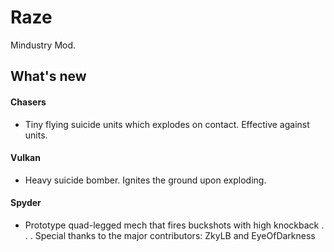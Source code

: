 # Raze
Mindustry Mod.
## What's new
#### Chasers
* Tiny flying suicide units which explodes on contact. Effective against units.
#### Vulkan
* Heavy suicide bomber. Ignites the ground upon exploding.
#### Spyder
* Prototype quad-legged mech that fires buckshots with high knockback
.
.
.
Special thanks to the major contributors: ZkyLB and EyeOfDarkness
